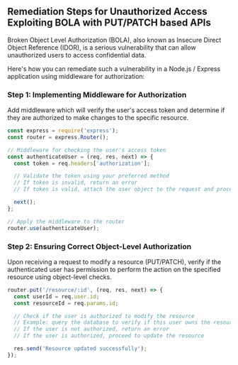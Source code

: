 

## Remediation Steps for Unauthorized Access Exploiting BOLA with PUT/PATCH based APIs

Broken Object Level Authorization (BOLA), also known as Insecure Direct Object Reference (IDOR), is a serious vulnerability that can allow unauthorized users to access confidential data.

Here's how you can remediate such a vulnerability in a Node.js / Express application using middleware for authorization:

### Step 1: Implementing Middleware for Authorization
Add middleware which will verify the user's access token and determine if they are authorized to make changes to the specific resource.

```javascript
const express = require('express');
const router = express.Router();

// Middleware for checking the user's access token
const authenticateUser = (req, res, next) => {
  const token = req.headers['authorization'];

  // Validate the token using your preferred method
  // If token is invalid, return an error
  // If token is valid, attach the user object to the request and proceed

  next();
};

// Apply the middleware to the router
router.use(authenticateUser);
```

### Step 2: Ensuring Correct Object-Level Authorization
Upon receiving a request to modify a resource (PUT/PATCH), verify if the authenticated user has permission to perform the action on the specified resource using object-level checks. 

```javascript
router.put('/resource/:id', (req, res, next) => {
  const userId = req.user.id;
  const resourceId = req.params.id;

  // Check if the user is authorized to modify the resource
  // Example: query the database to verify if this user owns the resource
  // If the user is not authorized, return an error
  // If the user is authorized, proceed to update the resource

  res.send('Resource updated successfully');
});
```